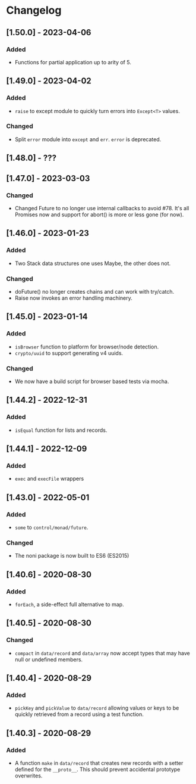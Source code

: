 # Changelog

## [1.50.0] - 2023-04-06

### Added
 - Functions for partial application up to arity of 5.

## [1.49.0] - 2023-04-02

### Added
 - `raise` to except module to quickly turn errors into `Except<T>` values.

### Changed
 - Split `error` module into `except` and `err`. `error` is deprecated.

## [1.48.0] - ???

## [1.47.0] - 2023-03-03

### Changed
 - Changed Future to no longer use internal callbacks to avoid #78. It's all
   Promises now and support for abort() is more or less gone (for now).
  
## [1.46.0] - 2023-01-23

### Added
- Two Stack data structures one uses Maybe, the other does not.

### Changed
- doFuture() no longer creates chains and can work with try/catch.
- Raise now invokes an error handling machinery.

## [1.45.0] - 2023-01-14

### Added
- `isBrowser`   function to platform for browser/node detection.
- `crypto/uuid` to support generating v4 uuids.

### Changed
- We now have a build script for browser based tests via mocha.

## [1.44.2] - 2022-12-31

### Added
- `isEqual` function for lists and records.

## [1.44.1] - 2022-12-09

### Added
- `exec` and `execFile` wrappers

## [1.43.0] - 2022-05-01

### Added
- `some` to `control/monad/future`.

### Changed
- The noni package is now built to ES6 (ES2015)

## [1.40.6] - 2020-08-30

### Added

- `forEach`, a side-effect full alternative to map.

## [1.40.5] - 2020-08-30

### Changed
- `compact` in `data/record` and `data/array` now accept types that may have
null or undefined members.

## [1.40.4] - 2020-08-29

### Added

- `pickKey` and `pickValue` to `data/record` allowing values or keys to be
quickly retrieved from a record using a test function.

## [1.40.3] - 2020-08-29

### Added 

- A function `make` in `data/record` that creates new records with a setter
defined for the `__proto__`. This should prevent accidental prototype 
overwrites.
